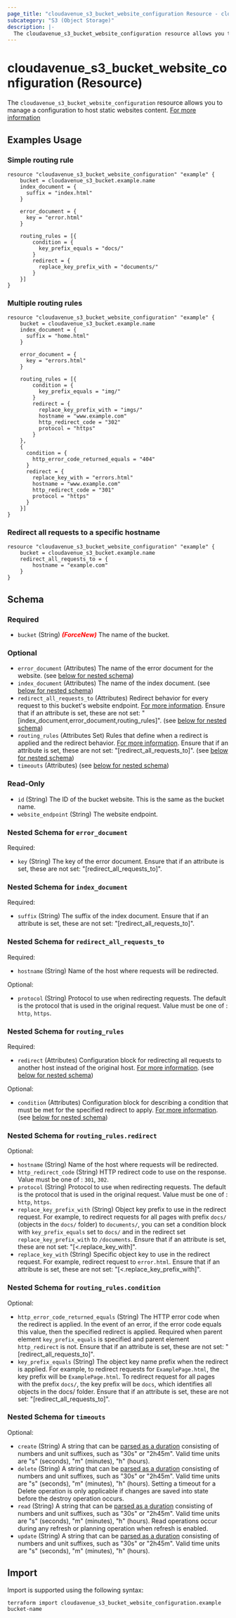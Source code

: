 ```yaml
---
page_title: "cloudavenue_s3_bucket_website_configuration Resource - cloudavenue"
subcategory: "S3 (Object Storage)"
description: |-
  The cloudavenue_s3_bucket_website_configuration resource allows you to manage a configuration to host static websites content. For more information https://docs.aws.amazon.com/AmazonS3/latest/userguide/WebsiteHosting.html
---
```


# cloudavenue_s3_bucket_website_configuration (Resource)

The `cloudavenue_s3_bucket_website_configuration` resource allows you to manage a configuration to host static websites content. [For more information](https://docs.aws.amazon.com/AmazonS3/latest/userguide/WebsiteHosting.html)

## Examples Usage

### Simple routing rule 

```hcl
resource "cloudavenue_s3_bucket_website_configuration" "example" {
	bucket = cloudavenue_s3_bucket.example.name
	index_document = {
	  suffix = "index.html"
	}
	
	error_document = {
	  key = "error.html"
	}
	
	routing_rules = [{
		condition = {
		  key_prefix_equals = "docs/"
		}
		redirect = {
		  replace_key_prefix_with = "documents/"
		}
	}]
}
```

### Multiple routing rules

```hcl
resource "cloudavenue_s3_bucket_website_configuration" "example" {
	bucket = cloudavenue_s3_bucket.example.name
	index_document = {
	  suffix = "home.html"
	}
	
	error_document = {
	  key = "errors.html"
	}
	
	routing_rules = [{
		condition = {
		  key_prefix_equals = "img/"
		}
		redirect = {
		  replace_key_prefix_with = "imgs/"
		  hostname = "www.example.com"
		  http_redirect_code = "302"
		  protocol = "https"
		}
	},
	{
	  condition = {
		http_error_code_returned_equals = "404"
	  }
	  redirect = {
		replace_key_with = "errors.html"
		hostname = "www.example.com"
		http_redirect_code = "301"
		protocol = "https"
	  }
	}]
}
```

### Redirect all requests to a specific hostname

```hcl
resource "cloudavenue_s3_bucket_website_configuration" "example" {
	bucket = cloudavenue_s3_bucket.example.name
	redirect_all_requests_to = {
		hostname = "example.com"
	}
}
```

<!-- schema generated by tfplugindocs -->
## Schema

### Required

- `bucket` (String) <i style="color:red;font-weight: bold">(ForceNew)</i> The name of the bucket.

### Optional

- `error_document` (Attributes) The name of the error document for the website. (see [below for nested schema](#nestedatt--error_document))
- `index_document` (Attributes) The name of the index document. (see [below for nested schema](#nestedatt--index_document))
- `redirect_all_requests_to` (Attributes) Redirect behavior for every request to this bucket's website endpoint. [For more information](https://registry.terraform.io/providers/hashicorp/aws/latest/docs/resources/s3_bucket_website_configuration#redirect_all_requests_to). Ensure that if an attribute is set, these are not set: "[index_document,error_document,routing_rules]". (see [below for nested schema](#nestedatt--redirect_all_requests_to))
- `routing_rules` (Attributes Set) Rules that define when a redirect is applied and the redirect behavior. [For more information](https://registry.terraform.io/providers/hashicorp/aws/latest/docs/resources/s3_bucket_website_configuration#routing_rule). Ensure that if an attribute is set, these are not set: "[redirect_all_requests_to]". (see [below for nested schema](#nestedatt--routing_rules))
- `timeouts` (Attributes) (see [below for nested schema](#nestedatt--timeouts))

### Read-Only

- `id` (String) The ID of the bucket website. This is the same as the bucket name.
- `website_endpoint` (String) The website endpoint.

<a id="nestedatt--error_document"></a>
### Nested Schema for `error_document`

Required:

- `key` (String) The key of the error document. Ensure that if an attribute is set, these are not set: "[redirect_all_requests_to]".


<a id="nestedatt--index_document"></a>
### Nested Schema for `index_document`

Required:

- `suffix` (String) The suffix of the index document. Ensure that if an attribute is set, these are not set: "[redirect_all_requests_to]".


<a id="nestedatt--redirect_all_requests_to"></a>
### Nested Schema for `redirect_all_requests_to`

Required:

- `hostname` (String) Name of the host where requests will be redirected.

Optional:

- `protocol` (String) Protocol to use when redirecting requests. The default is the protocol that is used in the original request. Value must be one of : `http`, `https`.


<a id="nestedatt--routing_rules"></a>
### Nested Schema for `routing_rules`

Required:

- `redirect` (Attributes) Configuration block for redirecting all requests to another host instead of the original host. [For more information](https://registry.terraform.io/providers/hashicorp/aws/latest/docs/resources/s3_bucket_website_configuration#redirect). (see [below for nested schema](#nestedatt--routing_rules--redirect))

Optional:

- `condition` (Attributes) Configuration block for describing a condition that must be met for the specified redirect to apply. [For more information](https://registry.terraform.io/providers/hashicorp/aws/latest/docs/resources/s3_bucket_website_configuration#condition). (see [below for nested schema](#nestedatt--routing_rules--condition))

<a id="nestedatt--routing_rules--redirect"></a>
### Nested Schema for `routing_rules.redirect`

Optional:

- `hostname` (String) Name of the host where requests will be redirected.
- `http_redirect_code` (String) HTTP redirect code to use on the response. Value must be one of : `301`, `302`.
- `protocol` (String) Protocol to use when redirecting requests. The default is the protocol that is used in the original request. Value must be one of : `http`, `https`.
- `replace_key_prefix_with` (String) Object key prefix to use in the redirect request. For example, to redirect requests for all pages with prefix `docs/` (objects in the `docs/` folder) to `documents/`, you can set a condition block with `key_prefix_equals` set to `docs/` and in the redirect set `replace_key_prefix_with` to `/documents`. Ensure that if an attribute is set, these are not set: "[<.replace_key_with]".
- `replace_key_with` (String) Specific object key to use in the redirect request. For example, redirect request to `error.html`. Ensure that if an attribute is set, these are not set: "[<.replace_key_prefix_with]".


<a id="nestedatt--routing_rules--condition"></a>
### Nested Schema for `routing_rules.condition`

Optional:

- `http_error_code_returned_equals` (String) The HTTP error code when the redirect is applied. In the event of an error, if the error code equals this value, then the specified redirect is applied. Required when parent element `key_prefix_equals` is specified and parent element `http_redirect` is not. Ensure that if an attribute is set, these are not set: "[redirect_all_requests_to]".
- `key_prefix_equals` (String) The object key name prefix when the redirect is applied. For example, to redirect requests for `ExamplePage.html`, the key prefix will be `ExamplePage.html`. To redirect request for all pages with the prefix `docs/`, the key prefix will be `docs`, which identifies all objects in the docs/ folder. Ensure that if an attribute is set, these are not set: "[redirect_all_requests_to]".



<a id="nestedatt--timeouts"></a>
### Nested Schema for `timeouts`

Optional:

- `create` (String) A string that can be [parsed as a duration](https://pkg.go.dev/time#ParseDuration) consisting of numbers and unit suffixes, such as "30s" or "2h45m". Valid time units are "s" (seconds), "m" (minutes), "h" (hours).
- `delete` (String) A string that can be [parsed as a duration](https://pkg.go.dev/time#ParseDuration) consisting of numbers and unit suffixes, such as "30s" or "2h45m". Valid time units are "s" (seconds), "m" (minutes), "h" (hours). Setting a timeout for a Delete operation is only applicable if changes are saved into state before the destroy operation occurs.
- `read` (String) A string that can be [parsed as a duration](https://pkg.go.dev/time#ParseDuration) consisting of numbers and unit suffixes, such as "30s" or "2h45m". Valid time units are "s" (seconds), "m" (minutes), "h" (hours). Read operations occur during any refresh or planning operation when refresh is enabled.
- `update` (String) A string that can be [parsed as a duration](https://pkg.go.dev/time#ParseDuration) consisting of numbers and unit suffixes, such as "30s" or "2h45m". Valid time units are "s" (seconds), "m" (minutes), "h" (hours).

## Import

Import is supported using the following syntax:
```shell
terraform import cloudavenue_s3_bucket_website_configuration.example bucket-name
```